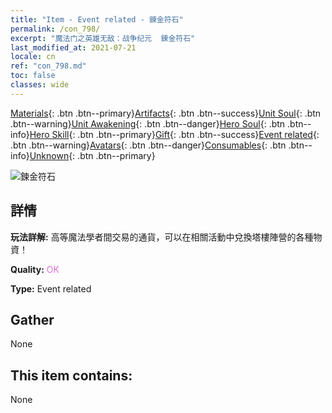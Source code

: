 ```yaml
---
title: "Item - Event related - 鍊金符石"
permalink: /con_798/
excerpt: "魔法门之英雄无敌：战争纪元  鍊金符石"
last_modified_at: 2021-07-21
locale: cn
ref: "con_798.md"
toc: false
classes: wide
---
```

 [Materials](/ItemsCN/){: .btn .btn--primary}[Artifacts](/ItemsCN/Artifacts/){: .btn .btn--success}[Unit Soul](/ItemsCN/UnitSoul/){: .btn .btn--warning}[Unit Awakening](/ItemsCN/UnitAwakening/){: .btn .btn--danger}[Hero Soul](/ItemsCN/HeroSoul/){: .btn .btn--info}[Hero Skill](/ItemsCN/HeroSkill/){: .btn .btn--primary}[Gift](/ItemsCN/Gift/){: .btn .btn--success}[Event related](/ItemsCN/Events/){: .btn .btn--warning}[Avatars](/ItemsCN/Avatars/){: .btn .btn--danger}[Consumables](/ItemsCN/Consumables/){: .btn .btn--info}[Unknown](/ItemsCN/Unknown/){: .btn .btn--primary}

 ![鍊金符石](/images/t/i_3056.png)

## 詳情
 **玩法詳解:** 高等魔法學者間交易的通貨，可以在相關活動中兌換塔樓陣營的各種物資！

 **Quality:** <span style="color: #DA70D6">OK</span>

 **Type:** Event related

## Gather

  None

## This item contains:

  None

